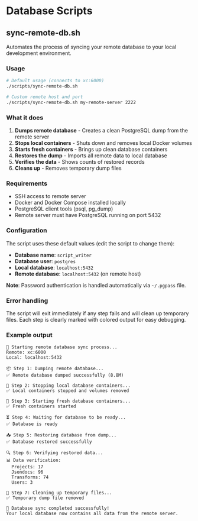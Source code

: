 # Database Scripts

## sync-remote-db.sh

Automates the process of syncing your remote database to your local development environment.

### Usage

```bash
# Default usage (connects to xc:6000)
./scripts/sync-remote-db.sh

# Custom remote host and port
./scripts/sync-remote-db.sh my-remote-server 2222
```

### What it does

1. **Dumps remote database** - Creates a clean PostgreSQL dump from the remote server
2. **Stops local containers** - Shuts down and removes local Docker volumes
3. **Starts fresh containers** - Brings up clean database containers
4. **Restores the dump** - Imports all remote data to local database
5. **Verifies the data** - Shows counts of restored records
6. **Cleans up** - Removes temporary dump files

### Requirements

- SSH access to remote server
- Docker and Docker Compose installed locally
- PostgreSQL client tools (psql, pg_dump)
- Remote server must have PostgreSQL running on port 5432

### Configuration

The script uses these default values (edit the script to change them):

- **Database name**: `script_writer`
- **Database user**: `postgres` 
- **Local database**: `localhost:5432`
- **Remote database**: `localhost:5432` (on remote host)

**Note**: Password authentication is handled automatically via `~/.pgpass` file.

### Error handling

The script will exit immediately if any step fails and will clean up temporary files. Each step is clearly marked with colored output for easy debugging.

### Example output

```
🔄 Starting remote database sync process...
Remote: xc:6000
Local: localhost:5432

📦 Step 1: Dumping remote database...
✅ Remote database dumped successfully (8.8M)

🛑 Step 2: Stopping local database containers...
✅ Local containers stopped and volumes removed

🚀 Step 3: Starting fresh database containers...
✅ Fresh containers started

⏳ Step 4: Waiting for database to be ready...
✅ Database is ready

📥 Step 5: Restoring database from dump...
✅ Database restored successfully

🔍 Step 6: Verifying restored data...
📊 Data verification:
  Projects: 17
  Jsondocs: 96
  Transforms: 74
  Users: 3

🧹 Step 7: Cleaning up temporary files...
✅ Temporary dump file removed

🎉 Database sync completed successfully!
Your local database now contains all data from the remote server.
``` 